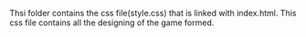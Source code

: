 Thsi folder contains the css file(style.css) that is linked with index.html. This css file contains all the designing of the game formed.
